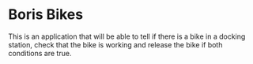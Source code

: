 # Boris Bikes

This is an application that will be able to tell if there is a bike in a docking station, check that the bike is working and release the bike if both conditions are true.
